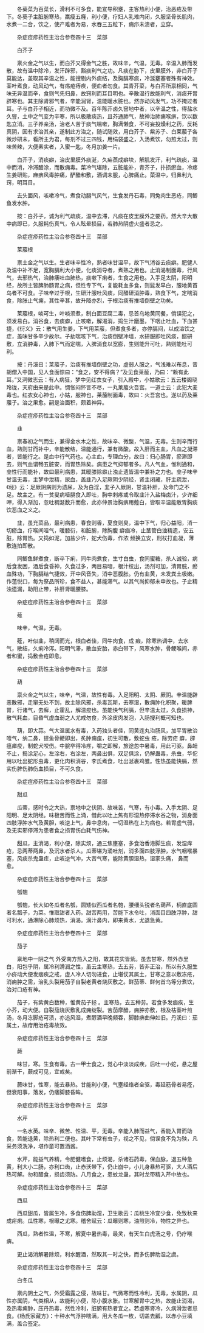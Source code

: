 <!-- { "loadSidebar": true } -->
　　冬葵菜为百菜长，滑利不可多食，能宣导积壅，主客热利小便，治恶疮及带下。冬葵子主脏腑寒热，羸瘦五癃，利小便，疗妇人乳难内闭，久服坚骨长肌肉，水煮一二合，饮之，使产难者为易，水吞三五粒下，痈疖未溃者，立穿。

　　杂症痘疹药性主治合参卷四十三　菜部

　　白芥子

　　禀火金之气以生，而白芥又得金气之胜，故味辛，气温，无毒。辛温入肺而发散，故有温中除冷，发汗辟邪，豁痰利气之功。凡痰在胁下，皮里膜外，非白芥子莫能达，盖取其辛温之性，能搜剔内外痰结，及胸膈寒痰，冷涎壅塞者殊有神效。茎叶煮食，动风动气，有疡疮痔疾，便血者勿食。其青芥菜，与白芥所禀相同，气味无异温而辛，食则气先归鼻，故窍利而耳目明也。辛散温行故能利气，消痰开胃辟寒也。其主除肾邪气者，辛能润肾，温能暖水脏也。然亦动风发气，功不掩过者耳。子与白芥子相近，而功微不及。百年陈芥卤久窨地中者，以辛温之性，得盐水久窨，土中之气变为辛寒，所以极散痰热，且芥通肺气，故神治肺痈喉痹，饮以数匙立消。三子养亲汤，治老人苦于痰气喘嗽，胸满懒食，不可妄投燥利之药，反耗真阴，因有求治其亲，遂制此方治之，随试随效，用白芥子、紫苏子、白莱菔子各微炒研末，看所主为君，每剂不过三四钱，用绢袋盛之，入汤煮饮，勿煎太过，则味苦辣，大便素实者，入蜜一匙，冬月加姜一片。

　　白芥子，消痰癖，治皮里膜外痰涎，久疟蒸成癖块，解肌发汗，利气疏痰，温中而消，冷滞醋涂，而散痈毒。菜冷气堪除，五脏能补，青芥子，扑损瘀血，冷疼生姜研贴，麻痹风毒肿痛，酽醋和敷，酒调末服，心脾痛止。菜温中，归鼻利九窍，明耳目。

　　去头面风，咳嗽冷气，煮食动膈气风气，生食发丹石毒，同兔肉生恶疮，同鲫鱼发水肿。

　　按：白芥子，诚为利气疏痰，温中去滞，凡痰在皮里膜外之要药。然大辛大散中病即已，久服耗伤真气，令人眩晕损目，若肺热阴虚火盛者忌之。

　　杂症痘疹药性主治合参卷四十三　菜部

　　莱菔根

　　禀土金之气以生。生者味辛性冷，熟者味甘温平，故下气消谷去痰癖。肥健人及温中补不足，宽胸膈利大小便，化痰消导者，煮熟之用也。止消渴制面毒，行风气，去邪热气，治肺痿吐血肺热，痰嗽下痢者，生食之用也。入手足太阴，阳明经，故所主皆脾肺肠胃之病，但性专下气，复能耗血多食，则髭发早白，服地黄首乌者不可食。子味辛过于根，生研汁服吐风痰，同醋研消肿毒，熟食下气，定喘消食，除胀止气痈，其性辛甚，故升降亦烈，于根治痰有推墙倒壁之功矣。

　　莱菔根，啖可生，叶啖须煮，制白面豆腐二毒，忌首乌地黄同餐，倘误犯之，须发易白。消谷食，去痰癖，止咳嗽，解渴消，捣生汁磨墨，下咽止吐血，下血甚捷，《衍义》云：散气用生姜，下气用莱菔，但煮食多者，亦停膈间，以成溢饮之症，盖味甘多辛少故尔。子劫喘咳下气，治痰倒壁冲墙，水研服即吐风痰，醋研敷，立消肿毒，入肺下气而定喘，入脾消食以宽膨，生则能升可吐，熟则能吐可利。

　　按：丹溪曰：莱菔子，治痰有推墙倒壁之功，虚弱人服之，气浅难以布息，昔胡僧入中国，见人食面惊曰：“食之，安不得病？”及见食莱菔，乃曰：“赖有此耳。”又洞微志云：有人病狂，梦中见红衣女子，引入殿中，小姑歌云：五云楼阁晓玲珑，天府由来是此中。惆怅闷怀言不尽，一丸莱菔火吾宫。一道士云：此犯大麦毒也。红衣女心神也，小姑，服神也，莱菔制面毒，故曰：火吾宫也。遂以药及莱菔子。治之果愈。嗣是治面积，颇着神异。

　　杂症痘疹药性主治合参卷四十三　菜部

　　韭

　　禀春初之气而生，兼得金水木之性，故味辛、微酸，气温，无毒。生则辛而行血，熟则甘而补中，辛能散结，温能通行，兼有微酸。故入肝而主血，凡血之凝滞者，皆能行之。是血中行气药也。心主血，专理血分，故曰：归心肠胃，瘀滞即去，则气血谓畅五脏安，而胃热除矣。病患之气抑郁者多。凡人气血，惟利通和，韭性行而能补，故曰最利病患，其暖膝除癖止浊止遗皆温中兼补之力也。韭子味辛甘温无毒，主梦中泄精，尿血，盖韭乃入足厥阴少阴经，肾主闭藏，肝主疏泄，《经》云：足厥阴病则为遗尿，及为白淫，韭子入厥阴，甘温补肝，及命门之不足。故主之。有一贫叟病噎膈食入即吐，胸中刺疼或令取韭汁入盐梅卤汁，少许细呷，得入渐加，忽吐稠涎数升而愈，此亦仲景治胸痹用薤白，皆取辛温能散胃胸痰饮恶血之义之。

　　韭，虽充菜品，最利病患，春食则香，夏食则臭，温中下气，归心益阳，消一切瘀血，疗喉间噎气，暖膝衍，和脏腑，除胸腹 癖痼冷，止茎管白浊精遗，安五脏，除胃热。又捣如泥，加盐少许，蛇犬伤毒，作浓 频换立安，刑杖打血凝，薄敷连拍即散。

　　同鲫鱼鲜煮食，断卒下痢，同牛肉煮食，生寸白虫，食同蜜糖，杀人诚验，病后食发困，酒后食昏神，久食过多，两目易暗，根汁绞出，汤剂可加，清胃脘，瘀血殊功，下胸膈结气捷效，开中风音失，消中恶腹胀。仍有韭黄，未发粪土极嫩。作菹悦口，每为祭品所珍，食不益人，甚能滞气。以其气尚抑郁未申故也。子止精浊遗漏，助阳止带，补肝肾暖腰膝。

　　杂症痘疹药性主治合参卷四十三　菜部

　　薤

　　味辛，气温，无毒。

　　薤，叶似韭，稍阔而光，根白者佳，同牛肉食，成 瘕，除寒热调中，去水气，散结，久痢冷泻。阳明气滞，散血安胎，赤白带下，风寒水肿，骨鲠喉间，赤者和蜜，捣敷金疮即愈。

　　杂症痘疹药性主治合参卷四十三　菜部

　　葫

　　禀火金之气以生，味辛，气温，故性有毒。入足阳明、太阴、厥阴。辛温能辟恶散邪，走窜无处不到，故主除风邪，杀毒瓦斯，去寒湿，散痈肿化积聚，暖脾胃，行诸气，去癣，止霍乱，解温疫也。虽能快气利膈，但辛温太过，久食损神，散气耗血，目昏气虚血弱之人尤戒勿食，外涂皮肉发泡，入肠搜利概可知也。

　　葫，即大蒜。气大温属水有毒，入药独头者佳，同黄连丸治肠风，加平胃散治噎气，纳二鼻，提鱼骨鲠即出，炙肿痈疽，初生可散，敷蛇虫 疮，除劳疟 癖，辟瘟瘅疫，制蛇犬咬伤。中脘卒得冷疼，嚼之即解，旅途忽中暑毒，用此可驱。鼻衄不止，捣涂足心，左涂右，右涂左，两鼻出俱，双足俱涂，仍解蛊毒，杀虫，华佗用以吐出蛇形虫毒，更化肉积消谷，李氏煮食，吐出涎裹鸡雏。性热虽能快膈，然实伤脾伤肺伤血损目，不可久食。

　　杂症痘疹药性主治合参卷四十三　菜部

　　甜瓜

　　瓜蒂，感时令之大热，禀地中之伏阴、故味苦，气寒，有小毒。入手太阴、足阳明、足太阴经。味极苦而性上涌，借此以吐上焦有形湿热停滞水谷之物，消身面四肢浮肿水气及黄胆，咳逆上气，鼻中息肉，一切湿热在上为病也。若胃虚气弱，及无实邪停滞为患者食之损胃伤血耗气伤神。

　　甜瓜，主消渴，利小便，除实烦，通三焦壅塞，多食治香港脚生痰，发湿痒疮，忌两蒂两鼻，及沉水者杀人。瓜蒂堪为涌吐剂，消多面四肢浮肿，水气咽喉暴塞，风痰杀鬼蛊疰，止咳逆气冲，大苦气寒，能除黄胆湿热，湿家头痛， 鼻而愈。

　　杂症痘疹药性主治合参卷四十三　菜部

　　瓠匏

　　瓠匏，长大如冬瓜者名瓠，圆矮似西瓜者名匏，腰细头锐者名葫芦，柄直底圆者名瓢子，为菜。惟取甜者入药。甜苦两用，苦能下水令吐，消面目四肢浮肿，甜可利水，通淋除心肺烦热，消渴。滴汁鼻内，即来黄水，尤退急黄。

　　杂症痘疹药性主治合参卷四十三　菜部

　　茄子

　　禀地中一阴之气 外受南方热入之阳，故其花实皆紫。虽去甘寒，然外赤里白，阳包乎阴，属冷利滑润之性，虽云主寒热，去五劳，皆非正治，所以有久服生小疥动大便发痼疾之戒，虚人冷人切勿进食，止堪仗其属土，甘寒之意以敷冻疮，消痈肿之需，治乳头裂用茄子自裂老黄者烧灰敷之。鲜茄蒂、鲜何首乌等分煮饮，治对口疮有神。

　　茄子，有紫黄白数种，惟黄茄子拯 。主寒热，去五种劳。若食多发痼疾，生小芥，动大便。自裂茄烧灰敷乳成痈绽裂。苦茄摩醋，痈肿亦敷，根及枯茎叶煎汤，冬月冻脚疮可渍，亦追风湿，煮醇酒早晚频吞，脚膝痹曲伸如旧。丹溪曰：茄属土，故疳用治疮毒故效。

　　杂症痘疹药性主治合参卷四十三　菜部

　　蕨

　　味甘，寒。生食有毒。古一甲士食之，觉心中淡淡成疾，后吐一小蛇，悬之屋前渐干，蕨成可见，宜戒矣。

　　蕨味甘，性寒，能去暴热。甘能利小便，气壅经络者全驱，毒延筋骨者易痊，但衰阳事，落发，仍痿脚膝昏眸。

　　杂症痘疹药性主治合参卷四十三　菜部

　　水芹

　　一名水英。味辛、微苦、性温、平，无毒。辛能入肺而益气，香能入胃而助食，苦能退黄，除热利二便也。其叶下常有虫子，视之不见，倘误食不免为殃，凡采务须洗净，堪作齑可置酒酱。

　　水芹，能益气养精，令肥健嗜食，止烦渴，杀诸石药毒，保血脉，退五种急黄，利大小二肠，亦利口齿，止赤沃带下，仍止崩中，小儿身暴热可驱，大人酒后热可解。勿和醋食，损齿须防。八月食之，患蚊龙蛊，其时龙带精入芹中故也。

　　杂症痘疹药性主治合参卷四十三　菜部

　　西瓜

　　西瓜甜瓜，皆属生冷，多食伤脾助湿，卫生歌云：瓜桃生冷宜少食，免致秋来成疟痢。瓜性寒，根曝之尤寒。稽舍赋云：瓜曝则寒，油煎则冷，物性之异也。

　　西瓜，熟者性温，不寒，解夏中暑热毒，最灵，有天生白虎汤之号，仍疗喉痹。

　　更止渴消解暑除烦，利水醒酒，然取其一时之快，而多伤脾助湿之虞。

　　杂症痘疹药性主治合参卷四十三　菜部

　　白冬瓜

　　禀内阴土之气，外受霜露之侵，故味甘。气微寒而性冷利，无毒，水属阴，瓜性亦属阴，气类相从，故能利小便，除小腹水胀。甘寒解胃中之热，故能止消渴，及热毒痈肿，压丹热毒，然性冷利，脏腑有热者宜之。若虚寒肾冷，久病滑泄者忌食。《杨氏家藏方》：十种水气浮肿喘满，用大冬瓜一枚，切盖去瓤，以赤小豆填满，盖合签定。

